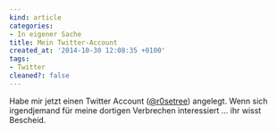 ```yaml
---
kind: article
categories:
- In eigener Sache
title: Mein Twitter-Account
created_at: '2014-10-30 12:08:35 +0100'
tags:
- Twitter
cleaned?: false
---
```


Habe mir jetzt einen Twitter Account
([@r0setree](https://twitter.com/r0setree "@r0setree")) angelegt. Wenn
sich irgendjemand für meine dortigen Verbrechen interessiert … ihr wisst
Bescheid.

